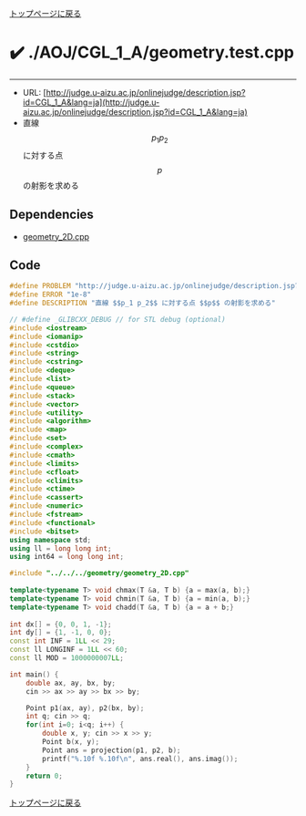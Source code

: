 <!-- Mathjax Support -->
<script type="text/javascript" async
  src="https://cdn.mathjax.org/mathjax/latest/MathJax.js?config=TeX-MML-AM_CHTML">
</script>


[トップページに戻る](../../../index.html)

# :heavy_check_mark: ./AOJ/CGL\_1\_A/geometry.test.cpp
---

* URL: [http://judge.u-aizu.ac.jp/onlinejudge/description.jsp?id=CGL_1_A&lang=ja](http://judge.u-aizu.ac.jp/onlinejudge/description.jsp?id=CGL_1_A&lang=ja)
* 直線 $$p_1 p_2$$ に対する点 $$p$$ の射影を求める

## Dependencies
* [geometry\_2D.cpp](../../../library/geometry_2D.cpp.html)

## Code

```cpp
#define PROBLEM "http://judge.u-aizu.ac.jp/onlinejudge/description.jsp?id=CGL_1_A&lang=ja"
#define ERROR "1e-8"
#define DESCRIPTION "直線 $$p_1 p_2$$ に対する点 $$p$$ の射影を求める"

// #define _GLIBCXX_DEBUG // for STL debug (optional)
#include <iostream>
#include <iomanip>
#include <cstdio>
#include <string>
#include <cstring>
#include <deque>
#include <list>
#include <queue>
#include <stack>
#include <vector>
#include <utility>
#include <algorithm>
#include <map>
#include <set>
#include <complex>
#include <cmath>
#include <limits>
#include <cfloat>
#include <climits>
#include <ctime>
#include <cassert>
#include <numeric>
#include <fstream>
#include <functional>
#include <bitset>
using namespace std;
using ll = long long int;
using int64 = long long int;

#include "../../../geometry/geometry_2D.cpp"
 
template<typename T> void chmax(T &a, T b) {a = max(a, b);}
template<typename T> void chmin(T &a, T b) {a = min(a, b);}
template<typename T> void chadd(T &a, T b) {a = a + b;}
 
int dx[] = {0, 0, 1, -1};
int dy[] = {1, -1, 0, 0};
const int INF = 1LL << 29;
const ll LONGINF = 1LL << 60;
const ll MOD = 1000000007LL;

int main() {
    double ax, ay, bx, by;
    cin >> ax >> ay >> bx >> by;

    Point p1(ax, ay), p2(bx, by);
    int q; cin >> q;
    for(int i=0; i<q; i++) {
        double x, y; cin >> x >> y;
        Point b(x, y);
        Point ans = projection(p1, p2, b);
        printf("%.10f %.10f\n", ans.real(), ans.imag());
    }
    return 0;
}

```

[トップページに戻る](../../../index.html)
